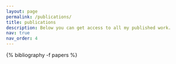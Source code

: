 ```yaml
---
layout: page
permalink: /publications/
title: publications
description: Below you can get access to all my published work. 
nav: true
nav_order: 4
---
```


<!-- _pages/publications.md -->
<div class="publications">

{% bibliography -f papers %}

</div>


